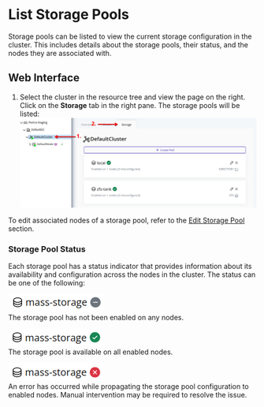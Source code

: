 # List Storage Pools
Storage pools can be listed to view the current storage configuration in the cluster. This includes details about the storage pools, their status, and the nodes they are associated with.

## Web Interface
1. Select the cluster in the resource tree and view the page on the right. Click on the **Storage** tab in the right pane. The storage pools will be listed:
   ![Storage Page](./images/00-cluster-storage-pools.png)

To edit associated nodes of a storage pool, refer to the [Edit Storage Pool](./edit.md) section.

### Storage Pool Status
Each storage pool has a status indicator that provides information about its availability and configuration across the nodes in the cluster. The status can be one of the following:

![Storage Pool Grey Dash](./images/01-status-grey.png)
<br/>The storage pool has not been enabled on any nodes.

![Storage Pool Green Checkmark](./images/01-status-green.png)
<br/>The storage pool is available on all enabled nodes.

![Storage Pool Red X](./images/01-status-red.png)
<br/>An error has occurred while propagating the storage pool configuration to enabled nodes. Manual intervention may be required to resolve the issue.